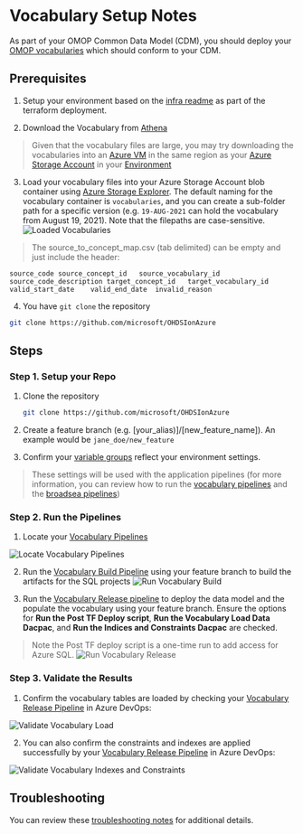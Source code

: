 # Vocabulary Setup Notes

As part of your OMOP Common Data Model (CDM), you should deploy your [OMOP vocabularies](https://www.ohdsi.org/data-standardization/vocabulary-resources/) which should conform to your CDM.

## Prerequisites

1. Setup your environment based on the [infra readme](/infra/README.md) as part of the terraform deployment.

2. Download the Vocabulary from [Athena](http://athena.ohdsi.org/)
> Given that the vocabulary files are large, you may try downloading the vocabularies into an [Azure VM](https://docs.microsoft.com/en-us/azure/virtual-machines/windows/quick-create-portal) in the same region as your [Azure Storage Account](https://docs.microsoft.com/en-us/azure/storage/common/storage-account-overview) in your [Environment](/infra/terraform/omop/README.md/#environment-terraform)
  
3. Load your vocabulary files into your Azure Storage Account blob container using [Azure Storage Explorer](https://azure.microsoft.com/en-us/features/storage-explorer/).  The default naming for the vocabulary container is `vocabularies`, and you can create a sub-folder path for a specific version (e.g. `19-AUG-2021` can hold the vocabulary from August 19, 2021).  Note that the filepaths are case-sensitive.
  ![Loaded Vocabularies](/docs/media/vocabulary_storage_account.png)

> The source_to_concept_map.csv (tab delimited) can be empty and just include the header:
```csv
source_code	source_concept_id	source_vocabulary_id	source_code_description	target_concept_id	target_vocabulary_id	valid_start_date	valid_end_date	invalid_reason
```

4. You have `git clone` the repository

```bash
git clone https://github.com/microsoft/OHDSIonAzure
```

## Steps

### Step 1. Setup your Repo

1. Clone the repository
    ```bash
    git clone https://github.com/microsoft/OHDSIonAzure
    ```

2. Create a feature branch (e.g. [your_alias)]/[new_feature_name]). An example would be `jane_doe/new_feature`

3. Confirm your [variable groups](/docs/update_your_variable_groups.md) reflect your environment settings.
 
> These settings will be used with the application pipelines (for more information, you can review how to run the [vocabulary pipelines](/pipelines/README.md/#vocabulary-pipelines) and the [broadsea pipelines](/pipelines/README.md/#broadsea-pipelines))

### Step 2. Run the Pipelines

1. Locate your [Vocabulary Pipelines](/pipelines/README.md/#vocabulary-pipelines)

![Locate Vocabulary Pipelines](/docs/media/run_vocabulary_pipeline_0.png)

2. Run the [Vocabulary Build Pipeline](/pipelines//vocabulary_build_pipeline.yaml) using your feature branch to build the artifacts for the SQL projects
![Run Vocabulary Build](/docs/media/vocabulary_build_pipeline.png)

3. Run the [Vocabulary Release pipeline](/pipelines/vocabulary_release_pipeline.yaml) to deploy the data model and the populate the vocabulary using your feature branch.  Ensure the options for **Run the Post TF Deploy script**, **Run the Vocabulary Load Data Dacpac**, and **Run the Indices and Constraints Dacpac** are checked.
> Note the Post TF deploy script is a one-time run to add access for Azure SQL.
![Run Vocabulary Release](/docs/media/vocabulary_release_pipeline.png)

### Step 3. Validate the Results

1. Confirm the vocabulary tables are loaded by checking your [Vocabulary Release Pipeline](/pipelines/README.md/#vocabulary-release-pipeline) in Azure DevOps:

![Validate Vocabulary Load](/docs/media/validate_vocabulary_load.png)

2. You can also confirm the constraints and indexes are applied successfully by your [Vocabulary Release Pipeline](/pipelines/README.md#vocabulary-release-pipeline) in Azure DevOps:

![Validate Vocabulary Indexes and Constraints](/docs/media/validate_vocabulary_load_1.png)

## Troubleshooting

You can review these [troubleshooting notes](/docs/troubleshooting/troubleshooting_vocabulary.md) for additional details.